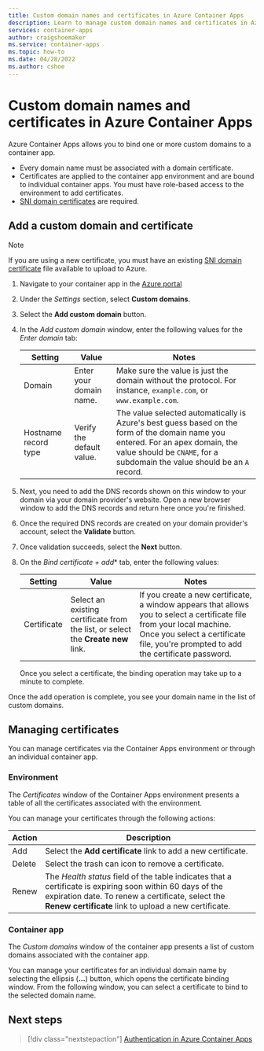 ```yaml
---
title: Custom domain names and certificates in Azure Container Apps
description: Learn to manage custom domain names and certificates in Azure Container Apps
services: container-apps
author: craigshoemaker
ms.service: container-apps
ms.topic: how-to
ms.date: 04/28/2022
ms.author: cshoe
---
```


# Custom domain names and certificates in Azure Container Apps

Azure Container Apps allows you to bind one or more custom domains to a container app.

- Every domain name must be associated with a domain certificate.
- Certificates are applied to the container app environment and are bound to individual container apps. You must have role-based access to the environment to add certificates.
- [SNI domain certificates](https://wikipedia.org/wiki/Server_Name_Indication) are required.

## Add a custom domain and certificate

> [!NOTE]
> If you are using a new certificate, you must have an existing [SNI domain certificate](https://wikipedia.org/wiki/Server_Name_Indication) file available to upload to Azure.

1. Navigate to your container app in the [Azure portal](https://portal.azure.com)

1. Under the *Settings* section, select **Custom domains**.

1. Select the **Add custom domain** button.

1. In the *Add custom domain* window, enter the following values for the *Enter domain* tab:

    | Setting | Value | Notes |
    |--|--|--|
    | Domain | Enter your domain name. | Make sure the value is just the domain without the protocol. For instance, `example.com`, or `www.example.com`. |
    | Hostname record type | Verify the default value. | The value selected automatically is Azure's best guess based on the form of the domain name you entered. For an apex domain, the value should be `CNAME`, for a subdomain the value should be an `A` record. |

1. Next, you need to add the DNS records shown on this window to your domain via your domain provider's website. Open a new browser window to add the DNS records and return here once you're finished.

1. Once the required DNS records are created on your domain provider's account, select the **Validate** button.

1. Once validation succeeds, select the **Next** button.

1. On the *Bind certificate + add** tab, enter the following values:

    | Setting | Value | Notes |
    |--|--|--|
    | Certificate | Select an existing certificate from the list, or select the **Create new** link. | If you create a new certificate, a window appears that allows you to select a certificate file from your local machine. Once you select a certificate file, you're prompted to add the certificate password. |

    Once you select a certificate, the binding operation may take up to a minute to complete.

Once the add operation is complete, you see your domain name in the list of custom domains.

## Managing certificates

You can manage certificates via the Container Apps environment or through an individual container app.

### Environment

The *Certificates* window of the Container Apps environment presents a table of all the certificates associated with the environment.

You can manage your certificates through the following actions:

| Action | Description |
|--|--|
| Add | Select the **Add certificate** link to add a new certificate. |
| Delete | Select the trash can icon to remove a certificate.  |
| Renew | The *Health status* field of the table indicates that a certificate is expiring soon within 60 days of the expiration date. To renew a certificate, select the **Renew certificate** link to upload a new certificate. |

### Container app

The *Custom domains* window of the container app presents a list of custom domains associated with the container app.

You can manage your certificates for an individual domain name by selecting the ellipsis (**...**) button, which opens the certificate binding window. From the following window, you can select a certificate to bind to the selected domain name.

## Next steps

> [!div class="nextstepaction"]
> [Authentication in Azure Container Apps](authentication.md)